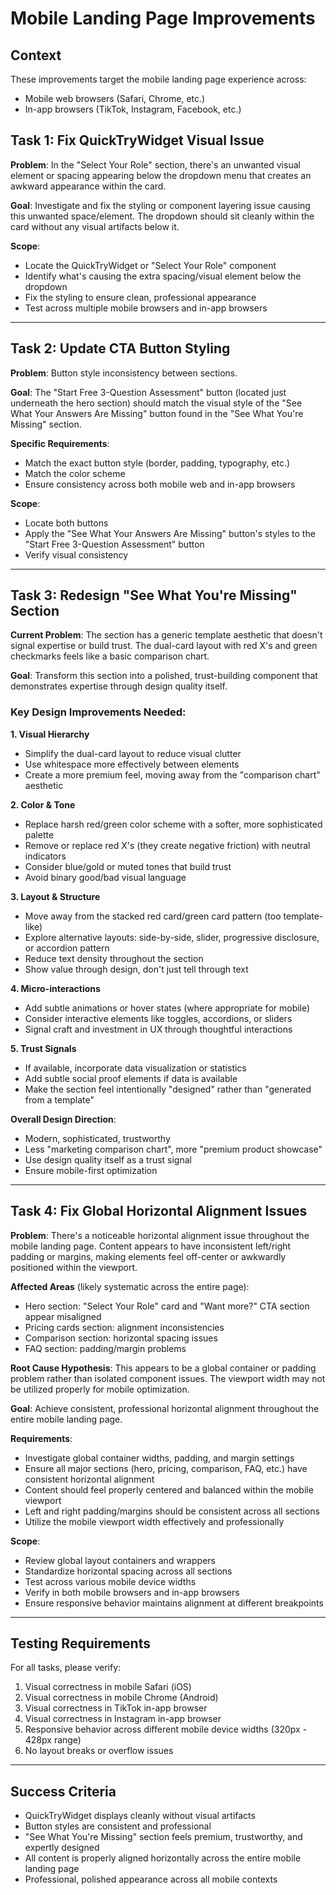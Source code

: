 # Mobile Landing Page Improvements

## Context

These improvements target the mobile landing page experience across:

- Mobile web browsers (Safari, Chrome, etc.)
- In-app browsers (TikTok, Instagram, Facebook, etc.)

## Task 1: Fix QuickTryWidget Visual Issue

**Problem**: In the "Select Your Role" section, there's an unwanted visual element or spacing appearing below the dropdown menu that creates an awkward appearance within the card.

**Goal**: Investigate and fix the styling or component layering issue causing this unwanted space/element. The dropdown should sit cleanly within the card without any visual artifacts below it.

**Scope**:

- Locate the QuickTryWidget or "Select Your Role" component
- Identify what's causing the extra spacing/visual element below the dropdown
- Fix the styling to ensure clean, professional appearance
- Test across multiple mobile browsers and in-app browsers

---

## Task 2: Update CTA Button Styling

**Problem**: Button style inconsistency between sections.

**Goal**: The "Start Free 3-Question Assessment" button (located just underneath the hero section) should match the visual style of the "See What Your Answers Are Missing" button found in the "See What You're Missing" section.

**Specific Requirements**:

- Match the exact button style (border, padding, typography, etc.)
- Match the color scheme
- Ensure consistency across both mobile web and in-app browsers

**Scope**:

- Locate both buttons
- Apply the "See What Your Answers Are Missing" button's styles to the "Start Free 3-Question Assessment" button
- Verify visual consistency

---

## Task 3: Redesign "See What You're Missing" Section

**Current Problem**: The section has a generic template aesthetic that doesn't signal expertise or build trust. The dual-card layout with red X's and green checkmarks feels like a basic comparison chart.

**Goal**: Transform this section into a polished, trust-building component that demonstrates expertise through design quality itself.

### Key Design Improvements Needed:

**1. Visual Hierarchy**

- Simplify the dual-card layout to reduce visual clutter
- Use whitespace more effectively between elements
- Create a more premium feel, moving away from the "comparison chart" aesthetic

**2. Color & Tone**

- Replace harsh red/green color scheme with a softer, more sophisticated palette
- Remove or replace red X's (they create negative friction) with neutral indicators
- Consider blue/gold or muted tones that build trust
- Avoid binary good/bad visual language

**3. Layout & Structure**

- Move away from the stacked red card/green card pattern (too template-like)
- Explore alternative layouts: side-by-side, slider, progressive disclosure, or accordion pattern
- Reduce text density throughout the section
- Show value through design, don't just tell through text

**4. Micro-interactions**

- Add subtle animations or hover states (where appropriate for mobile)
- Consider interactive elements like toggles, accordions, or sliders
- Signal craft and investment in UX through thoughtful interactions

**5. Trust Signals**

- If available, incorporate data visualization or statistics
- Add subtle social proof elements if data is available
- Make the section feel intentionally "designed" rather than "generated from a template"

**Overall Design Direction**:

- Modern, sophisticated, trustworthy
- Less "marketing comparison chart", more "premium product showcase"
- Use design quality itself as a trust signal
- Ensure mobile-first optimization

---

## Task 4: Fix Global Horizontal Alignment Issues

**Problem**: There's a noticeable horizontal alignment issue throughout the mobile landing page. Content appears to have inconsistent left/right padding or margins, making elements feel off-center or awkwardly positioned within the viewport.

**Affected Areas** (likely systematic across the entire page):

- Hero section: "Select Your Role" card and "Want more?" CTA section appear misaligned
- Pricing cards section: alignment inconsistencies
- Comparison section: horizontal spacing issues
- FAQ section: padding/margin problems

**Root Cause Hypothesis**: This appears to be a global container or padding problem rather than isolated component issues. The viewport width may not be utilized properly for mobile optimization.

**Goal**: Achieve consistent, professional horizontal alignment throughout the entire mobile landing page.

**Requirements**:

- Investigate global container widths, padding, and margin settings
- Ensure all major sections (hero, pricing, comparison, FAQ, etc.) have consistent horizontal alignment
- Content should feel properly centered and balanced within the mobile viewport
- Left and right padding/margins should be consistent across all sections
- Utilize the mobile viewport width effectively and professionally

**Scope**:

- Review global layout containers and wrappers
- Standardize horizontal spacing across all sections
- Test across various mobile device widths
- Verify in both mobile browsers and in-app browsers
- Ensure responsive behavior maintains alignment at different breakpoints

---

## Testing Requirements

For all tasks, please verify:

1. Visual correctness in mobile Safari (iOS)
2. Visual correctness in mobile Chrome (Android)
3. Visual correctness in TikTok in-app browser
4. Visual correctness in Instagram in-app browser
5. Responsive behavior across different mobile device widths (320px - 428px range)
6. No layout breaks or overflow issues

---

## Success Criteria

- QuickTryWidget displays cleanly without visual artifacts
- Button styles are consistent and professional
- "See What You're Missing" section feels premium, trustworthy, and expertly designed
- All content is properly aligned horizontally across the entire mobile landing page
- Professional, polished appearance across all mobile contexts
